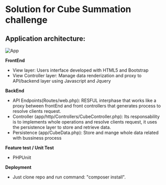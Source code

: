 # Solution for Cube Summation challenge



## Application architecture:
![App](https://s10.postimg.org/qagyil3wp/cube_summation.jpg)

**FrontEnd**
- View layer: Users interface developed with HTML5 and Bootstrap
- View Controller layer: Manage data renderization and proxy to API/backend layer using Javascript and Jquery

**BackEnd**
- API Endpoints(Routes/web.php): RESFUL interphase that works like a proxy between frontEnd and front controllers that generates process to resolve clients request.
- Controller (app/http/Controllers/CubeController.php): Its responsability is to implements whole operations and resolve clients request, it uses the persistence layer to store and retrieve data.
- Persistence (app/CubeData.php): Store and mange whole data related with bussiness process

**Feature test / Unit Test**
- PHPUniit

**Deployment**
- Just clone repo and run command: "composer install".
